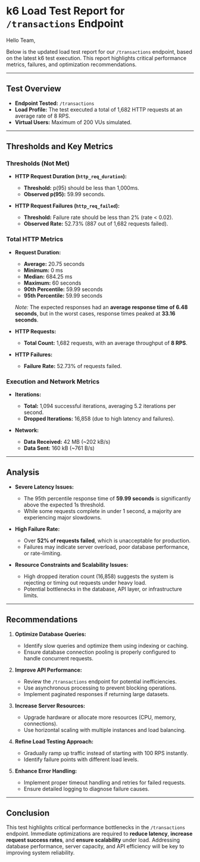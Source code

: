 # k6 Load Test Report for `/transactions` Endpoint

Hello Team,

Below is the updated load test report for our `/transactions` endpoint, based on the latest k6 test execution. This report highlights critical performance metrics, failures, and optimization recommendations.

---

## Test Overview

- **Endpoint Tested:** `/transactions`
- **Load Profile:** The test executed a total of 1,682 HTTP requests at an average rate of 8 RPS.
- **Virtual Users:** Maximum of 200 VUs simulated.

---

## Thresholds and Key Metrics

### Thresholds (Not Met)

- **HTTP Request Duration (`http_req_duration`):**  
  - **Threshold:** p(95) should be less than 1,000ms.  
  - **Observed p(95):** 59.99 seconds.  
  
- **HTTP Request Failures (`http_req_failed`):**  
  - **Threshold:** Failure rate should be less than 2% (rate < 0.02).  
  - **Observed Rate:** 52.73% (887 out of 1,682 requests failed).

### Total HTTP Metrics

- **Request Duration:**
  - **Average:** 20.75 seconds  
  - **Minimum:** 0 ms  
  - **Median:** 684.25 ms  
  - **Maximum:** 60 seconds  
  - **90th Percentile:** 59.99 seconds  
  - **95th Percentile:** 59.99 seconds  
  
  _Note:_ The expected responses had an **average response time of 6.48 seconds**, but in the worst cases, response times peaked at **33.16 seconds**.

- **HTTP Requests:**
  - **Total Count:** 1,682 requests, with an average throughput of **8 RPS**.

- **HTTP Failures:**
  - **Failure Rate:** 52.73% of requests failed.

### Execution and Network Metrics

- **Iterations:**
  - **Total:** 1,094 successful iterations, averaging 5.2 iterations per second.
  - **Dropped Iterations:** 16,858 (due to high latency and failures).

- **Network:**
  - **Data Received:** 42 MB (~202 kB/s)
  - **Data Sent:** 160 kB (~761 B/s)

---

## Analysis

- **Severe Latency Issues:**
  - The 95th percentile response time of **59.99 seconds** is significantly above the expected 1s threshold.
  - While some requests complete in under 1 second, a majority are experiencing major slowdowns.

- **High Failure Rate:**
  - Over **52% of requests failed**, which is unacceptable for production.
  - Failures may indicate server overload, poor database performance, or rate-limiting.

- **Resource Constraints and Scalability Issues:**
  - High dropped iteration count (16,858) suggests the system is rejecting or timing out requests under heavy load.
  - Potential bottlenecks in the database, API layer, or infrastructure limits.

---

## Recommendations

1. **Optimize Database Queries:**
   - Identify slow queries and optimize them using indexing or caching.
   - Ensure database connection pooling is properly configured to handle concurrent requests.

2. **Improve API Performance:**
   - Review the `/transactions` endpoint for potential inefficiencies.
   - Use asynchronous processing to prevent blocking operations.
   - Implement paginated responses if returning large datasets.

3. **Increase Server Resources:**
   - Upgrade hardware or allocate more resources (CPU, memory, connections).
   - Use horizontal scaling with multiple instances and load balancing.

4. **Refine Load Testing Approach:**
   - Gradually ramp up traffic instead of starting with 100 RPS instantly.
   - Identify failure points with different load levels.

5. **Enhance Error Handling:**
   - Implement proper timeout handling and retries for failed requests.
   - Ensure detailed logging to diagnose failure causes.

---

## Conclusion

This test highlights critical performance bottlenecks in the `/transactions` endpoint. Immediate optimizations are required to **reduce latency**, **increase request success rates**, and **ensure scalability** under load. Addressing database performance, server capacity, and API efficiency will be key to improving system reliability.
